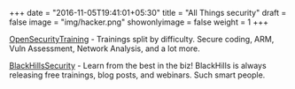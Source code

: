 +++
date = "2016-11-05T19:41:01+05:30"
title = "All Things security"
draft = false
image = "img/hacker.png"
showonlyimage = false
weight = 1
+++

<!--more-->
[OpenSecurityTraining](http://opensecuritytraining.info/Training.html) - Trainings split by difficulty. Secure coding, ARM, Vuln Assessment, Network Analysis, and a lot more. 

[BlackHillsSecurity](https://www.blackhillsinfosec.com/blog/) - Learn from the best in the biz! BlackHills is always releasing free trainings, blog posts, and webinars. Such smart people. 